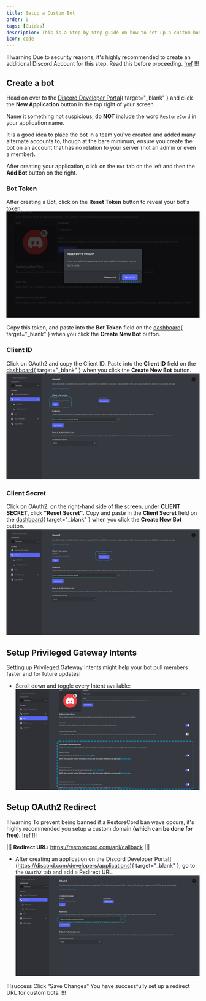 ```yaml
---
title: Setup a Custom Bot
order: 0
tags: [Guides]
description: This is a Step-by-Step guide on how to set up a custom bot ready for RestoreCord
icon: code
---
```


!!!warning
Due to security reasons, it's highly recommended to create an additional Discord Account for this step.
Read this before proceeding.
[!ref](/guides/secure-your-bot/#security-checklist)
!!!

## Create a bot

Head on over to the [Discord Developer Portal](https://discord.com/developers/applications){ target="_blank" } and click the **New Application** button in the top right of your screen.

Name it something not suspicious, do **NOT** include the word `RestoreCord` in your application name.

It is a good idea to place the bot in a team you've created and added many alternate accounts to, though at the bare minimum, ensure you create the bot on an account that has no relation to your server (not an admin or even a member).

After creating your application, click on the `Bot` tab on the left and then the **Add Bot** button on the right.

### Bot Token

After creating a Bot, click on the **Reset Token** button to reveal your bot's token.
![](../static/BotSetup/bot_token.png)

Copy this token, and paste into the **Bot Token** field on the [dashboard](https://restorecord.com/dashboard/custombots){ target="_blank" } when you click the **Create New Bot** button.

### Client ID

Click on OAuth2 and copy the Client ID. Paste into the **Client ID** field on the [dashboard](https://restorecord.com/dashboard/custombots){ target="_blank" } when you click the **Create New Bot** button.
![](../static/BotSetup/client_id.png)

### Client Secret

Click on OAuth2, on the right-hand side of the screen, under **CLIENT SECRET**, click **"Reset Secret"**. Copy and paste in the **Client Secret** field on the [dashboard](https://restorecord.com/dashboard/custombots){ target="_blank" } when you click the **Create New Bot** button.
![](../static/BotSetup/bot_secret.png)

## Setup Privileged Gateway Intents

Setting up Privileged Gateway Intents might help your bot pull members faster and for future updates!

- Scroll down and toggle every Intent available:
  ![](../static/BotSetup/intents.png)

## Setup OAuth2 Redirect

!!!warning
To prevent being banned if a RestoreCord ban wave occurs, it's highly recommended you setup a custom domain **(which can be done for free)**.
[!ref](/guides/custom-domain/)
!!!

||| **Redirect URL:**
https://restorecord.com/api/callback
|||

- After creating an application on the Discord Developer Portal](https://discord.com/developers/applications){ target="_blank" }, go to the `OAuth2` tab and add a Redirect URL.
  ![](../static/BotSetup/redirect_url.png)

!!!success Click "Save Changes"
You have successfully set up a redirect URL for custom bots.
!!!
